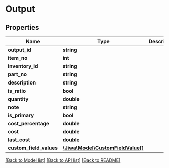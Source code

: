 # Output

## Properties
Name | Type | Description | Notes
------------ | ------------- | ------------- | -------------
**output_id** | **string** |  | [optional] 
**item_no** | **int** |  | [optional] 
**inventory_id** | **string** |  | [optional] 
**part_no** | **string** |  | [optional] 
**description** | **string** |  | [optional] 
**is_ratio** | **bool** |  | [optional] 
**quantity** | **double** |  | [optional] 
**note** | **string** |  | [optional] 
**is_primary** | **bool** |  | [optional] 
**cost_percentage** | **double** |  | [optional] 
**cost** | **double** |  | [optional] 
**last_cost** | **double** |  | [optional] 
**custom_field_values** | [**\Jiwa\Model\CustomFieldValue[]**](CustomFieldValue.md) |  | [optional] 

[[Back to Model list]](../README.md#documentation-for-models) [[Back to API list]](../README.md#documentation-for-api-endpoints) [[Back to README]](../README.md)


